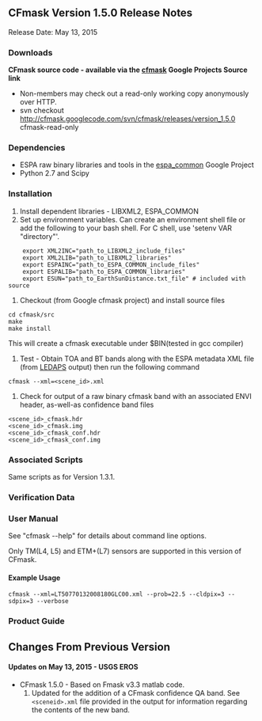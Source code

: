 ## CFmask Version 1.5.0 Release Notes ##
Release Date: May 13, 2015

### Downloads ###

**CFmask source code - available via the [cfmask](http://code.google.com/p/cfmask/source/checkout) Google Projects Source link**

  * Non-members may check out a read-only working copy anonymously over HTTP.
  * svn checkout http://cfmask.googlecode.com/svn/cfmask/releases/version_1.5.0 cfmask-read-only

### Dependencies ###
  * ESPA raw binary libraries and tools in the [espa\_common](https://code.google.com/p/espa-common/) Google Project
  * Python 2.7 and Scipy

### Installation ###
  1. Install dependent libraries - LIBXML2, ESPA\_COMMON
  1. Set up environment variables.  Can create an environment shell file or add the following to your bash shell.  For C shell, use 'setenv VAR "directory"'.
```
    export XML2INC="path_to_LIBXML2_include_files"
    export XML2LIB="path_to_LIBXML2_libraries"
    export ESPAINC="path_to_ESPA_COMMON_include_files"
    export ESPALIB="path_to_ESPA_COMMON_libraries"
    export ESUN="path_to_EarthSunDistance.txt_file" # included with source
```
  1. Checkout (from Google cfmask project) and install source files
```
cd cfmask/src
make
make install
```
This will create a cfmask executable under $BIN(tested in gcc  compiler)

  1. Test - Obtain TOA and BT bands along with the ESPA metadata XML file (from [LEDAPS](https://code.google.com/p/ledaps/) output) then run the following command
```
cfmask --xml=<scene_id>.xml
```
  1. Check for output of a raw binary cfmask band with an associated ENVI header, as-well-as confidence band files
```
<scene_id>_cfmask.hdr
<scene_id>_cfmask.img
<scene_id>_cfmask_conf.hdr
<scene_id>_cfmask_conf.img
```

### Associated Scripts ###
Same scripts as for Version 1.3.1.

### Verification Data ###

### User Manual ###
See "cfmask --help" for details about command line options.

Only TM(L4, L5) and ETM+(L7) sensors are supported in this version of CFmask.

#### Example Usage ####
```
cfmask --xml=LT50770132008180GLC00.xml --prob=22.5 --cldpix=3 --sdpix=3 --verbose
```

### Product Guide ###


## Changes From Previous Version ##
#### Updates on May 13, 2015 - USGS EROS ####

  * CFmask 1.5.0 - Based on Fmask v3.3 matlab code.
    1. Updated for the addition of a CFmask confidence QA band.  See `<sceneid>.xml` file provided in the output for information regarding the contents of the new band.